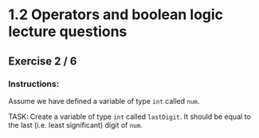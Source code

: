 # 1.2 Operators and boolean logic lecture questions 
## Exercise 2 / 6
### Instructions:
Assume we have defined a variable of type `int` called `num`.

TASK: Create a variable of type `int` called `lastDigit`.  It should be equal to the last (i.e. least significant) digit of `num`.